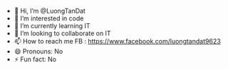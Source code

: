 - 👋 Hi, I’m @LuongTanDat
- 👀 I’m interested in code
- 🌱 I’m currently learning IT
- 💞️ I’m looking to collaborate on IT
- 📫 How to reach me FB : https://www.facebook.com/luongtandat9623
- 😄 Pronouns: No
- ⚡ Fun fact: No

<!---
LuongTanDat/LuongTanDat is a ✨ special ✨ repository because its `README.md` (this file) appears on your GitHub profile.
You can click the Preview link to take a look at your changes.
--->
